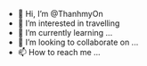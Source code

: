 - 👋 Hi, I’m @ThanhmyOn
- 👀 I’m interested in travelling
- 🌱 I’m currently learning ...
- 💞️ I’m looking to collaborate on ...
- 📫 How to reach me ...

<!---
ThanhmyOn/ThanhmyOn is a ✨ special ✨ repository because its `README.md` (this file) appears on your GitHub profile.
You can click the Preview link to take a look at your changes.
--->
